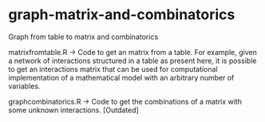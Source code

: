 # graph-matrix-and-combinatorics
 Graph from table to matrix and combinatorics

 matrixfromtable.R -> Code to get an matrix from a table. For example, given a network of interactions structured in a table as present here, it is possible to get an interactions matrix that can be used for computational implementation of a mathematical model with an arbitrary number of variables.

 graphcombinatorics.R -> Code to get the combinations of a matrix with some unknown interactions. [Outdated]
